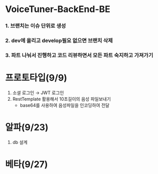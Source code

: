 # VoiceTuner-BackEnd-BE

### 1. 브랜치는 이슈 단위로 생성

### 2. dev에 올리고 develop필요 없으면 브랜치 삭제

### 3. 파트 나눠서 진행하고 코드 리뷰하면서 모든 파트 숙지하고 가져가기


# 프로토타입(9/9)

1. 소셜 로그인 → JWT 로그인
2. RestTemplate 활용해서 10초길이의 음성 파일보내기
    - base64를 사용하여 음성파일을 인코딩하여 전달
# 알파(9/23)
1. db 설계
# 베타(9/27)
